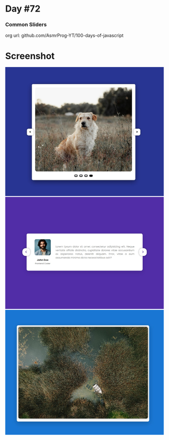 # Day #72

### Common Sliders
org url: github.com/AsmrProg-YT/100-days-of-javascript

# Screenshot
![sc](./screenshot-1.jpg)
![sc](./screenshot-2.jpg)
![sc](./screenshot-3.jpg)
